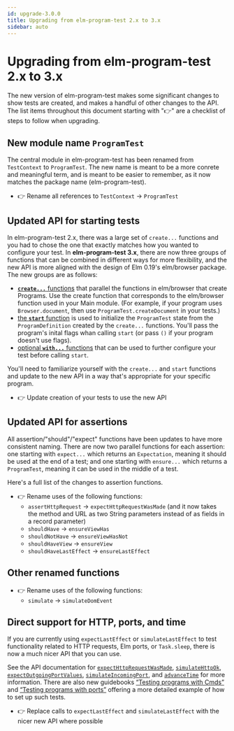 ```yaml
---
id: upgrade-3.0.0
title: Upgrading from elm-program-test 2.x to 3.x
sidebar: auto
---
```


# Upgrading from elm-program-test 2.x to 3.x

The new version of elm-program-test makes some significant changes to show tests are created,
and makes a handful of other changes to the API.
The list items throughout this document starting with "👉" are a checklist of steps to follow when upgrading.


## New module name `ProgramTest`

The central module in elm-program-test has been renamed from `TestContext` to `ProgramTest`.
The new name is meant to be a more conrete and meaningful term,
and is meant to be easier to remember, as it now matches the package name (elm-program-test).

- 👉 Rename all references to `TestContext` -> `ProgramTest`


## Updated API for starting tests

In elm-program-test 2.x, there was a large set of `create...` functions
and you had to chose the one that exactly matches how you wanted to configure your test.
In **elm-program-test 3.x**, there are now three groups of functions that can be combined in different ways for more flexibility, and the new API is more aligned with the design of Elm 0.19's elm/browser package.  The new groups are as follows:

- [**`create...`** functions](https://package.elm-lang.org/packages/avh4/elm-program-test/latest/ProgramTest#creating-program-definitions) that parallel the functions in elm/browser that create Programs.  Use the create function that corresponds to the elm/browser function used in your Main module.  (For example, if your program uses `Browser.document`, then use `ProgramTest.createDocument` in your tests.)
- [the **`start`** function](https://package.elm-lang.org/packages/avh4/elm-program-test/latest/ProgramTest#start) is used to initialize the `ProgramTest` state from the `ProgramDefinition` created by the `create...` functions.  You'll pass the program's inital flags whan calling `start` (or pass `()` if your program doesn't use flags).
- [optional **`with...`** functions](https://package.elm-lang.org/packages/avh4/elm-program-test/latest/ProgramTest#options) that can be used to further configure your test before calling `start`.

You'll need to familiarize yourself with the `create...` and `start` functions
and update to the new API in a way that's appropriate for your specific program.

- 👉 Update creation of your tests to use the new API


## Updated API for assertions

All assertion/"should"/"expect" functions have been updates to have more consistent naming.
There are now two parallel functions for each assertion:
one starting with `expect...` which returns an `Expectation`, meaning it should be used at the end of a test;
and one starting with `ensure...` which returns a `ProgramTest`, meaning it can be used in the middle of a test.

Here's a full list of the changes to assertion functions.

- 👉 Rename uses of the following functions:
  - `assertHttpRequest` -> `expectHttpRequestWasMade` (and it now takes the method and URL as two String parameters instead of as fields in a record parameter)
  - `shouldHave` -> `ensureViewHas`
  - `shouldNotHave` -> `ensureViewHasNot`
  - `shouldHaveView` -> `ensureView`
  - `shouldHaveLastEffect` -> `ensureLastEffect`


## Other renamed functions

- 👉 Rename uses of the following functions:
  - `simulate` -> `simulateDomEvent`


## Direct support for HTTP, ports, and time

If you are currently using `expectLastEffect` or `simulateLastEffect`
to test functionality related to HTTP requests, Elm ports, or `Task.sleep`,
there is now a much nicer API that you can use.

See the API documentation for
[`expectHttpRequestWasMade`](https://package.elm-lang.org/packages/avh4/elm-program-test/latest/ProgramTest#expectHttpRequestWasMade),
[`simulateHttpOk`](https://package.elm-lang.org/packages/avh4/elm-program-test/latest/ProgramTest#simulateHttpOk),
[`expectOutgoingPortValues`](https://package.elm-lang.org/packages/avh4/elm-program-test/latest/ProgramTest#expectOutgoingPortValues),
[`simulateIncomingPort`](https://package.elm-lang.org/packages/avh4/elm-program-test/latest/ProgramTest#simulateIncomingPort),
and [`advanceTime`](https://package.elm-lang.org/packages/avh4/elm-program-test/latest/ProgramTest#advanceTime) for more information.
There are also new guidebooks [“Testing programs with Cmds”](cmds.html)
and [“Testing programs with ports”](ports.html)
offering a more detailed example of how to set up such tests.

- 👉 Replace calls to `expectLastEffect` and `simulateLastEffect` with the nicer new API where possible
